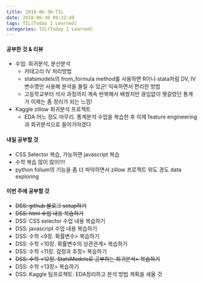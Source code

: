 ```yaml
---
title: 2018-06-30-TIL
date: 2018-06-30 09:22:49
tags: TIL(Today I Learned)
categories: TIL(Today I Learned)
---
```


#### 공부한 것 & 리뷰
- 수업: 회귀분석, 분산분석
	- 카테고리 IV 처리방법
	- statsmodels의 from_formula method를 사용하면 R이나 stata처럼 DV, IV 변수명만 사용해 분석을 돌릴 수 있군! 익숙하면서 편리한 방법
	- 고등학교부터 석사 과정까지 계속 반복해서 배웠지만 끊임없이 헷갈렸던 통계가 이제는 좀 정리가 되는 느낌! 
- Kaggle zillow 회귀분석 프로젝트
	- EDA 어느 정도 마무리. 통계분석 수업을 복습한 후 이제 feature engineering과 회귀분석으로 들어가야겠다

#### 내일 공부할 것
- CSS Selector 복습, 가능하면 javascript 복습
- 수학 복습 많이 많이!!!!
- python folium의 기능을 좀 더 파악하면서 zillow 프로젝트 위도 경도 data exploring



#### 이번 주에 공부할 것
- ~~DSS: github 블로그 setup하기~~
- ~~DSS: html 수업 내용 복습하기~~
- DSS: CSS selector 수업 내용 복습하기
- DSS: javascript 수업 내용 복습하기
- DSS: 수학 <9장. 확률변수> 복습하기
- DSS: 수학 <10장. 확률변수의 상관관계> 복습하기
- DSS: 수학 <11장. 검정과 추정> 복습하기
- ~~DSS: 수학 <12장. StatsModels로 공부하는 회귀분석> 복습하기~~
- DSS: 수학 <13장> 복습하기
- DSS: Kaggle 팀프로젝트: EDA정리하고 분석 방법 계획을 세울 것